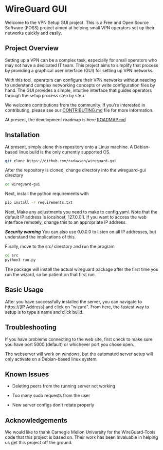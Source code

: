# WireGuard GUI

Welcome to the VPN Setup GUI project. This is a Free and Open Source Software (FOSS) project aimed at helping small VPN operators set up their networks quickly and easily.

## Project Overview

Setting up a VPN can be a complex task, especially for small operators who may not have a dedicated IT team. This project aims to simplify that process by providing a graphical user interface (GUI) for setting up VPN networks.

With this tool, operators can configure their VPN networks without needing to understand complex networking concepts or write configuration files by hand. The GUI provides a simple, intuitive interface that guides operators through the setup process step by step.

We welcome contributions from the community. If you're interested in contributing, please see our [CONTRIBUTING.md](CONTRIBUTING.md) file for more information.

At present, the development roadmap is here [ROADMAP.md](ROADMAP.md)

## Installation

At present, simply clone this repository onto a Linux machine. A Debian-based linux build is the only currently supported OS.

```bash
git clone https://github.com/radawson/wireguard-gui
```

After the repository is cloned, change directory into the wireguard-gui directory

```bash
cd wireguard-gui
```

Next, install the python requirements with

```bash
pip install -r requirements.txt
```

Next, Make any adjustments you need to make to config.yaml. Note that the default IP address is localhost, 127.0.0.1. If you want to access the web interface remotely, change this to an appropriate IP address.

***Security warning*** You can also use 0.0.0.0 to listen on all IP addresses, but understand the implications of this.

Finally, move to the src/ directory and run the program

```bash
cd src
python3 run.py
```

The package will install the actual wireguard package after the first time you run the wizard, so be patient on that first run.

## Basic Usage

After you have successfully installed the server, you can navigate to https://[IP Address] and click on "wizard". From here, the fastest way to setup is to type a name and click build.

## Troubleshooting

If you have problems connecting to the web site, first check to make sure you have port 5000 (default) or whichever port you chose open.

The webserver will work on windows, but the automated server setup will only activate on a Debian-based linux system.

## Known Issues

* Deleting peers from the running server not working

* Too many sudo requests from the user

* New server configs don't rotate properly

## Acknowledgements

We would like to thank Carnegie Mellon University for the WireGuard-Tools code that this project is based on. Their work has been invaluable in helping us get this project off the ground.
